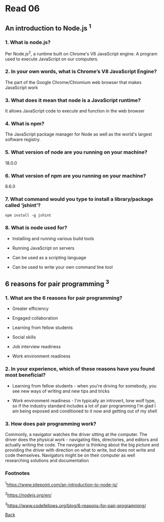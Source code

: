 # Read 06

## An introduction to Node.js <sup>1</sup>

### 1. What is node.js?

  Per Node.js<sup>2</sup>, a runtime built on Chrome's V8 JavaScript engine.  A program used to execute JavaScript on our computers.

### 2. In your own words, what is Chrome’s V8 JavaScript Engine?

  The part of the Google Chrome/Chromium web browser that makes JavaScript work

### 3. What does it mean that node is a JavaScript runtime?

  It allows JavaScript code to execute and function in the web browser

### 4. What is npm?

  The JavaScript package manager for Node as well as the world's largest software registry.

### 5. What version of node are you running on your machine?

  18.0.0

### 6. What version of npm are you running on your machine?

  8.6.0

### 7. What command would you type to install a library/package called ‘jshint’?

  `npm install -g jshint`

### 8. What is node used for?

* Installing and running various build tools

* Running JavaScript on servers

* Can be used as a scripting language

* Can be used to write your own command line tool

## 6 reasons for pair programming <sup>3</sup>

### 1. What are the 6 reasons for pair programming?

* Greater efficiency

* Engaged collaboration

* Learning from fellow students

* Social skills

* Job interview readiness

* Work environment readiness

### 2. In your experience, which of these reasons have you found most beneficial?

* Learning from fellow students - when you're driving for somebody, you see new ways of writing and new tips and tricks

* Work environment readiness - I'm typically an introvert, lone wolf type, so if the industry standard includes a lot of pair programming I'm glad I am being exposed and conditioned to it now and getting out of my shell

### 3. How does pair programming work?

Commonly, a navigator watches the driver sitting at the computer. The driver does the physical work - navigating files, directories, and editors and actually writing the code.  The navigator is thinking about the big picture and providing the driver with direction on what to write, but does not write and code themselves. Navigators might be on their computer as well researching solutions and documentation

### Footnotes

<sup>1</sup>https://www.sitepoint.com/an-introduction-to-node-js/

<sup>2</sup>https://nodejs.org/en/

<sup>3</sup>https://www.codefellows.org/blog/6-reasons-for-pair-programming/

[Back](/reading-notes/301/301-TOC.html)